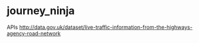 journey_ninja
=============
APIs http://data.gov.uk/dataset/live-traffic-information-from-the-highways-agency-road-network
